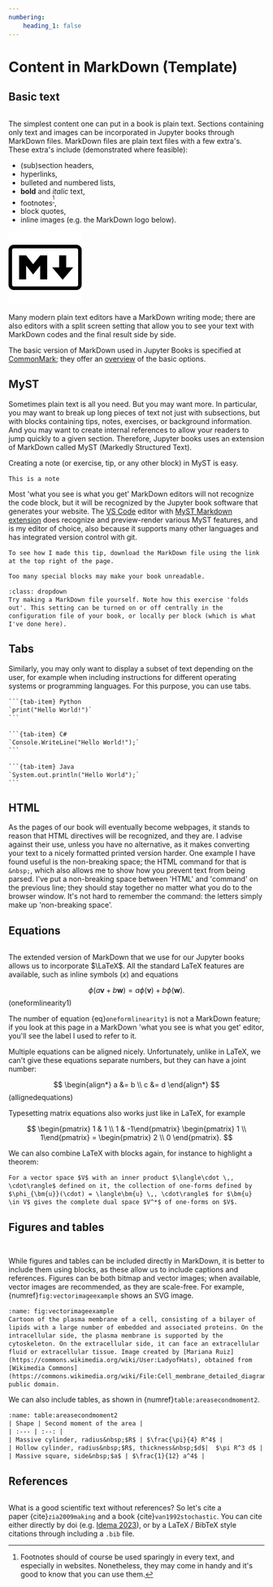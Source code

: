 ```yaml
---
numbering:
    heading_1: false
---
```


# Content in MarkDown (Template)

## Basic text
```{index} text formatting
```

The simplest content one can put in a book is plain text. Sections containing only text and images can be incorporated in Jupyter books through MarkDown files. MarkDown files are plain text files with a few extra's. These extra's include (demonstrated where feasible):
* (sub)section headers,
* hyperlinks,
* bulleted and numbered lists,
* **bold** and *italic* text,
* footnotes<sup>[^1]</sup>,
* block quotes,
* inline images (e.g. the MarkDown logo below).

![Image](../Figures/markdownlogo.png)

Many modern plain text editors have a MarkDown writing mode; there are also editors with a split screen setting that allow you to see your text with MarkDown codes and the final result side by side.

The basic version of MarkDown used in Jupyter Books is specified at [CommonMark](https://commonmark.org); they offer an [overview](https://commonmark.org/help/) of the basic options.

## MyST

Sometimes plain text is all you need. But you may want more. In particular, you may want to break up long pieces of text not just with subsections, but with blocks containing tips, notes, exercises, or background information. And you may want to create internal references to allow your readers to jump quickly to a given section. Therefore, Jupyter books uses an extension of MarkDown called MyST (Markedly Structured Text).

Creating a note (or exercise, tip, or any other block) in MyST is easy.
```{note}
This is a note
```
Most 'what you see is what you get' MarkDown editors will not recognize the code block, but it will be recognized by the Jupyter book software that generates your website. The [VS Code](https://code.visualstudio.com/) editor with [MyST Markdown extension](https://marketplace.visualstudio.com/items?itemName=ExecutableBookProject.myst-highlight) does recognize and preview-render various MyST features, and is my editor of choice, also because it supports many other languages and has integrated version control with git.

```{tip}
To see how I made this tip, download the MarkDown file using the link at the top right of the page.
```

```{warning}
Too many special blocks may make your book unreadable.
```

```{exercise} MarkDown files
:class: dropdown
Try making a MarkDown file yourself. Note how this exercise 'folds out'. This setting can be turned on or off centrally in the configuration file of your book, or locally per block (which is what I've done here).
```

## Tabs

Similarly, you may only want to display a subset of text depending on the user, for example when including instructions for different operating systems or programming languages. For this purpose, you can use tabs.

````{tab-set}
```{tab-item} Python
`print("Hello World!")`
```

```{tab-item} C#
`Console.WriteLine("Hello World!");`
```

```{tab-item} Java
`System.out.println("Hello World");`
```
````

## HTML

As the pages of our book will eventually become webpages, it stands to reason that HTML directives will be recognized, and they are. I advise against their use, unless you have no alternative, as it makes converting your text to a nicely formatted printed version harder. One example I have found useful is the non-breaking space; the HTML&nbsp;command for that is `&nbsp;`, which also allows me to show how you prevent text from being parsed. I've put a non-breaking space between 'HTML' and 'command' on the previous line; they should stay together no matter what you do to the browser window. It's not hard to remember the command: the letters simply make up 'non-breaking space'.

## Equations
```{index} equation formatting
```

The extended version of MarkDown that we use for our Jupyter books allows us to incorporate $\LaTeX$. All the standard LaTeX features are available, such as inline symbols ($x$) and equations

$$
\phi(a \bm{v} + b \bm{w}) = a \phi(\bm{v}) + b \phi(\bm{w}).
$$ (oneformlinearity1)

The number of equation {eq}`oneformlinearity1` is not a MarkDown feature; if you look at this page in a MarkDown 'what you see is what you get' editor, you'll see the label I used to refer to it.

Multiple equations can be aligned nicely. Unfortunately, unlike in LaTeX, we can't give these equations separate numbers, but they can have a joint number:

$$
\begin{align*}
a &= b \\
c &= d
\end{align*}
$$ (allignedequations)

Typesetting matrix equations also works just like in LaTeX, for example

$$
\begin{pmatrix} 1 & 1 \\ 1 & -1\end{pmatrix} \begin{pmatrix} 1 \\ 1\end{pmatrix} = \begin{pmatrix} 2 \\ 0 \end{pmatrix}.
$$


We can also combine LaTeX with blocks again, for instance to highlight a theorem:
```{prf:theorem} Riesz Lemma
For a vector space $V$ with an inner product $\langle\cdot \,, \cdot\rangle$ defined on it, the collection of one-forms defined by $\phi_{\bm{u}}(\cdot) = \langle\bm{u} \,, \cdot\rangle$ for $\bm{u} \in V$ gives the complete dual space $V^*$ of one-forms on $V$.
```

## Figures and tables
```{index} figures 
```
```{index} tables
```

While figures and tables can be included directly in MarkDown, it is better to include them using blocks, as these allow us to include captions and references. Figures can be both bitmap and vector images; when available, vector images are recommended, as they are scale-free. For example, {numref}`fig:vectorimageexample` shows an SVG image.

```{figure} ../Figures/Cell_membrane_detailed_diagram_en.svg
:name: fig:vectorimageexample
Cartoon of the plasma membrane of a cell, consisting of a bilayer of lipids with a large number of embedded and associated proteins. On the intracellular side, the plasma membrane is supported by the cytoskeleton. On the extracellular side, it can face an extracellular fluid or extracellular tissue. Image created by [Mariana Ruiz](https://commons.wikimedia.org/wiki/User:LadyofHats), obtained from [Wikimedia Commons](https://commons.wikimedia.org/wiki/File:Cell_membrane_detailed_diagram_en.svg), public domain.
```

We can also include tables, as shown in&nbsp;{numref}`table:areasecondmoment2`.
```{table} Second moment of the area for some common cross-sectional shapes.
:name: table:areasecondmoment2
| Shape | Second moment of the area |
| :--- | :--: |
| Massive cylinder, radius&nbsp;$R$ | $\frac{\pi}{4} R^4$ |
| Hollow cylinder, radius&nbsp;$R$, thickness&nbsp;$d$|  $\pi R^3 d$ |
| Massive square, side&nbsp;$a$ | $\frac{1}{12} a^4$ |
```

## References
```{index} references
```
What is a good scientific text without references? So let's cite a paper&nbsp;{cite}`zia2009making` and a book&nbsp;{cite}`van1992stochastic`. You can cite either directly by doi (e.g. [Idema 2023](https://doi.org/10.59490/tb.81)), or by a LaTeX / BibTeX style citations through including a `.bib` file.


[^1]: Footnotes should of course be used sparingly in every text, and especially in websites. Nonetheless, they may come in handy and it's good to know that you can use them.